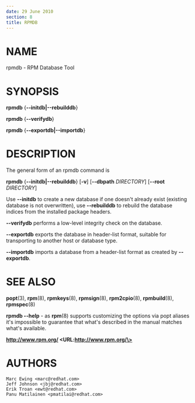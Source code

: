 ```yaml
---
date: 29 June 2010
section: 8
title: RPMDB
---
```


NAME
====

rpmdb - RPM Database Tool

SYNOPSIS
========

**rpmdb** {**\--initdb\|\--rebuilddb**}

**rpmdb** {**\--verifydb**}

**rpmdb** {**\--exportdb\|\--importdb**}

DESCRIPTION
===========

The general form of an rpmdb command is

**rpmdb** {**\--initdb\|\--rebuilddb**} \[**-v**\] \[**\--dbpath**
*DIRECTORY*\] \[**\--root** *DIRECTORY*\]

Use **\--initdb** to create a new database if one doesn\'t already exist
(existing database is not overwritten), use **\--rebuilddb** to rebuild
the database indices from the installed package headers.

**\--verifydb** performs a low-level integrity check on the database.

**\--exportdb** exports the database in header-list format, suitable
for transporting to another host or database type.

**\--importdb** imports a database from a header-list format as created
by **\--exportdb**.

SEE ALSO
========

**popt**(3), **rpm**(8), **rpmkeys**(8), **rpmsign**(8), **rpm2cpio**(8),
**rpmbuild**(8), **rpmspec**(8)

**rpmdb \--help** - as **rpm**(8) supports customizing the options via popt
aliases it\'s impossible to guarantee that what\'s described in the
manual matches what\'s available.

**http://www.rpm.org/ \<URL:http://www.rpm.org/\>**

AUTHORS
=======

    Marc Ewing <marc@redhat.com>
    Jeff Johnson <jbj@redhat.com>
    Erik Troan <ewt@redhat.com>
    Panu Matilainen <pmatilai@redhat.com>
